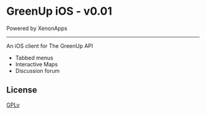 GreenUp iOS  - v0.01
=========
Powered by XenonApps
____


An iOS client for The GreenUp API

 - Tabbed menus
 - Interactive Maps
 - Discussion forum




License
-

<a href="3http://www.gnu.org/licenses/gpl.html">GPLv</a>

  

